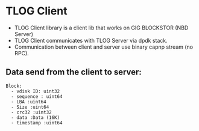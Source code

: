 # TLOG Client

- TLOG Client library is a client lib that works on GIG BLOCKSTOR (NBD Server)
- TLOG Client communicates with TLOG Server via dpdk stack.
- Communication between client and server use binary capnp stream (no RPC).

## Data send from the client to server:
```
Block:
  - vdisk ID: uint32
  - sequence : uint64
  - LBA :uint64
  - Size :uint64
  - crc32 :uint32
  - data :Data (16K)
  - timestamp :uint64
 ```

